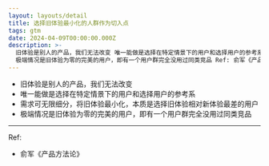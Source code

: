 ```yaml
---
layout: layouts/detail
title: 选择旧体验最小化的人群作为切入点
tags: gtm
date: 2024-04-09T00:00:00.000Z
description: >-
  旧体验是别人的产品，我们无法改变 唯一能做是选择在特定情景下的用户和选择用户的参考系 需求可无限细分，将旧体验最小化，本质是选择旧体验相对新体验最差的用户
  极端情况是旧体验为零的完美的用户，即有一个用户群完全没用过同类竞品 Ref: 俞军《产品方法论》
---
```

* 旧体验是别人的产品，我们无法改变
* 唯一能做是选择在特定情景下的用户和选择用户的参考系
* 需求可无限细分，将旧体验最小化，本质是选择旧体验相对新体验最差的用户
* 极端情况是旧体验为零的完美的用户，即有一个用户群完全没用过同类竞品

---

Ref:
* 俞军《产品方法论》
